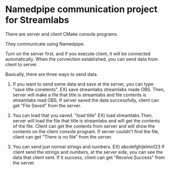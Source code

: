 # Namedpipe communication project for Streamlabs

There are server and client CMake console programs.


They communicate using Namedpipe.

Turn on the server first, and if you execute client, it will be connected automatically.
When the connection established, you can send data from client to server.

Basically, there are three ways to send data.
1. If you want to send some data and save at the server, you can type "save title conetents".
EX) save streamlabs streamlabs made OBS.
Then, server will make a file that title is streamlabs and file contents is streamlabs mad OBS.
If server saved the data successfully, client can get "File Saved" from the server.

2. You can load that you saved. "load title"
EX) load streamlabs
Then, server will load the file that title is streamlabs and will get the contents of the file.
Client can get the contents from server and will show the contents on the client console program.
If server couldn't find the file, client can get "There is no file" from the server.

3. You can send just normal strings and numbers.
EX) abcdefghijklmn123
If client send the strings and numbers, at the server side, you can see the data that client sent.
If it success, client can get "Receive Success" from the server.

